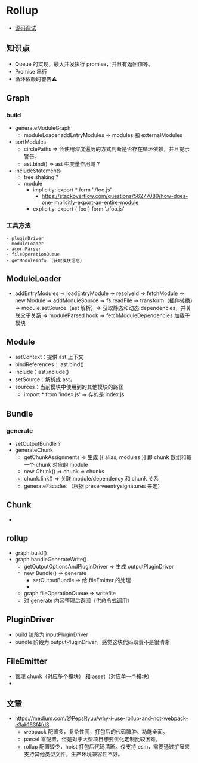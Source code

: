 # Rollup

- [源码调试](./源码调试.md)

## 知识点
  - Queue 的实现，最大并发执行 promise，并且有返回值等。
  - Promise 串行
  - 循环依赖时警告⚠️


## Graph
  ### build
  - generateModuleGraph
    - moduleLoader.addEntryModules => modules 和 externalModules
  - sortModules
    - circlePaths => 会使用深度遍历的方式判断是否存在循环依赖，并且提示警告。
    - ast.bind() => ast 中变量作用域 ?
  - includeStatements
    - tree shaking ?
    - module
      - implicitly: export * form './foo.js'
        - https://stackoverflow.com/questions/56277089/how-does-one-implicitly-export-an-entire-module
      - explicitly: export { foo } form './foo.js'

  ### 工具方法
    - pluginDriver
    - moduleLoader
    - acornParser
    - fileOperationQueue
    - getModuleInfo （获取模块信息）

## ModuleLoader
  - addEntryModules => loadEntryModule => resolveId => fetchModule => new Module => addModuleSource => fs.readFile => transform（插件转换）=> module.setSource（ast 解析）=> 获取静态和动态 dependencies，并关联父子关系 => moduleParsed hook => fetchModuleDependencies 加载子模块

## Module
  - astContext：提供 ast 上下文
  - bindReferences： ast.bind()
  - include：ast.include()
  - setSource：解析成 ast，
  - sources：当前模块中使用到的其他模块的路径
    - import * from 'index.js' => 存的是 index.js

## Bundle
  ### generate
  - setOutputBundle ?
  - generateChunk
    - getChunkAssignments => 生成 [{ alias, modules }] 即 chunk 数组和每一个 chunk 对应的 module
    - new Chunk() => chunk => chunks
    - chunk.link() => 关联 module/dependency 和 chunk 关系
    - generateFacades （根据 preserveentrysignatures 来定）


## Chunk
  - 

## rollup
  - graph.build()
  - graph.handleGenerateWrite()
    - getOutputOptionsAndPluginDriver => 生成 outputPluginDriver
    - new Bundle() => generate
      - setOutputBundle => 给 fileEmitter 的处理
      - 
    - graph.fileOperationQueue => writefile
    - 对 generate 内容整理后返回（供命令式调用）

## PluginDriver
  - build 阶段为 inputPluginDriver
  - bundle 阶段为 outputPluginDriver，感觉这块代码职责不是很清晰

## FileEmitter
  - 管理 chunk（对应多个模块） 和 asset（对应单一个模块）
  - 


## 文章
  - https://medium.com/@PepsRyuu/why-i-use-rollup-and-not-webpack-e3ab163f4fd3
    - webpack 配置多，复杂性高，打包后的代码臃肿。功能全面。
    - parcel 零配置，但是对于大型项目想要优化定制比较困难。
    - rollup 配置较少，hoist 打包后代码清晰。仅支持 esm，需要通过扩展来支持其他类型文件，生产环境兼容性不好。

  
